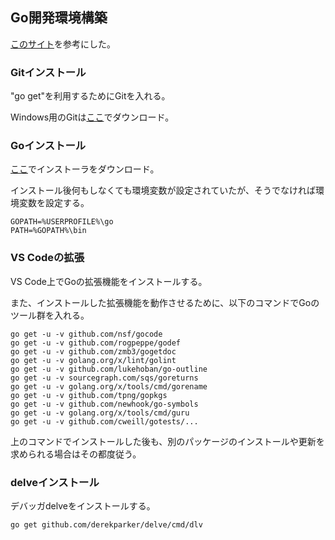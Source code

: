 ## Go開発環境構築

[このサイト](https://qiita.com/koara-local/items/8642d847831b6268d23e)を参考にした。

### Gitインストール

"go get"を利用するためにGitを入れる。

Windows用のGitは[ここ](https://gitforwindows.org/)でダウンロード。

### Goインストール

[ここ](https://golang.org/)でインストーラをダウンロード。

インストール後何もしなくても環境変数が設定されていたが、そうでなければ環境変数を設定する。

``` env
GOPATH=%USERPROFILE%\go
PATH=%GOPATH%\bin
```

### VS Codeの拡張

VS Code上でGoの拡張機能をインストールする。

また、インストールした拡張機能を動作させるために、以下のコマンドでGoのツール群を入れる。

``` command
go get -u -v github.com/nsf/gocode
go get -u -v github.com/rogpeppe/godef
go get -u -v github.com/zmb3/gogetdoc
go get -u -v golang.org/x/lint/golint
go get -u -v github.com/lukehoban/go-outline
go get -u -v sourcegraph.com/sqs/goreturns
go get -u -v golang.org/x/tools/cmd/gorename
go get -u -v github.com/tpng/gopkgs
go get -u -v github.com/newhook/go-symbols
go get -u -v golang.org/x/tools/cmd/guru
go get -u -v github.com/cweill/gotests/...
```

上のコマンドでインストールした後も、別のパッケージのインストールや更新を求められる場合はその都度従う。

### delveインストール

デバッガdelveをインストールする。

```
go get github.com/derekparker/delve/cmd/dlv
```
